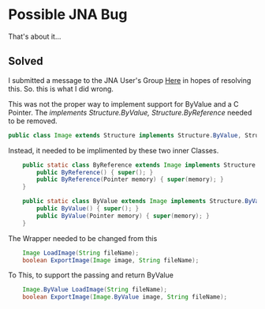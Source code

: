 # Possible JNA Bug
That's about it...

## Solved

I submitted a message to the JNA User's Group [Here](https://groups.google.com/g/jna-users/c/uRkxF-svyoE) in hopes of resolving this. So. this is what I did wrong.


This was not the proper way to implement support for ByValue and a C Pointer. The _implements Structure.ByValue, Structure.ByReference_ needed to be removed.
```Java
public class Image extends Structure implements Structure.ByValue, Structure.ByReference {
```

Instead, it needed to be implimented by these two inner Classes.
```Java
	public static class ByReference extends Image implements Structure.ByReference {
		public ByReference() { super(); }
		public ByReference(Pointer memory) { super(memory); }
	}

	public static class ByValue extends Image implements Structure.ByValue {
		public ByValue() { super(); }
		public ByValue(Pointer memory) { super(memory); }
	}
```

The Wrapper needed to be changed from this
```Java
	Image LoadImage(String fileName);
	boolean ExportImage(Image image, String fileName);
```

To This, to support the passing and return ByValue
```Java
	Image.ByValue LoadImage(String fileName);
	boolean ExportImage(Image.ByValue image, String fileName);
```
